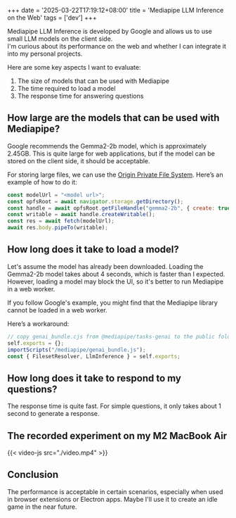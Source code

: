 +++
date = '2025-03-22T17:19:12+08:00'
title = 'Mediapipe LLM Inference on the Web'
tags = ['dev']
+++

Mediapipe LLM Inference is developed by Google and allows us to use small LLM models on the client side.  
I'm curious about its performance on the web and whether I can integrate it into my personal projects.

Here are some key aspects I want to evaluate:

1. The size of models that can be used with Mediapipe
2. The time required to load a model
3. The response time for answering questions

## How large are the models that can be used with Mediapipe?

Google recommends the Gemma2-2b model, which is approximately 2.45GB. This is quite large for web applications, but if the model can be stored on the client side, it should be acceptable.

For storing large files, we can use the [Origin Private File System](https://developer.mozilla.org/en-US/docs/Web/API/File_System_API/Origin_private_file_system). Here’s an example of how to do it:

```js
const modelUrl = "<model url>";
const opfsRoot = await navigator.storage.getDirectory();
const handle = await opfsRoot.getFileHandle("gemma2-2b", { create: true });
const writable = await handle.createWritable();
const res = await fetch(modelUrl);
await res.body.pipeTo(writable);
```

## How long does it take to load a model?

Let's assume the model has already been downloaded. Loading the Gemma2-2b model takes about 4 seconds, which is faster than I expected. However, loading a model may block the UI, so it's better to run Mediapipe in a web worker.

If you follow Google's example, you might find that the Mediapipe library cannot be loaded in a web worker.

Here’s a workaround:

```js
// copy genai_bundle.cjs from @mediapipe/tasks-genai to the public folder and rename it to genai_bundle.js.
self.exports = {};
importScripts("/mediapipe/genai_bundle.js");
const { FilesetResolver, LlmInference } = self.exports;
```

## How long does it take to respond to my questions?

The response time is quite fast. For simple questions, it only takes about 1 second to generate a response.

## The recorded experiment on my M2 MacBook Air

{{< video-js src="./video.mp4" >}}

## Conclusion

The performance is acceptable in certain scenarios, especially when used in browser extensions or Electron apps.
Maybe I'll use it to create an idle game in the near future.

